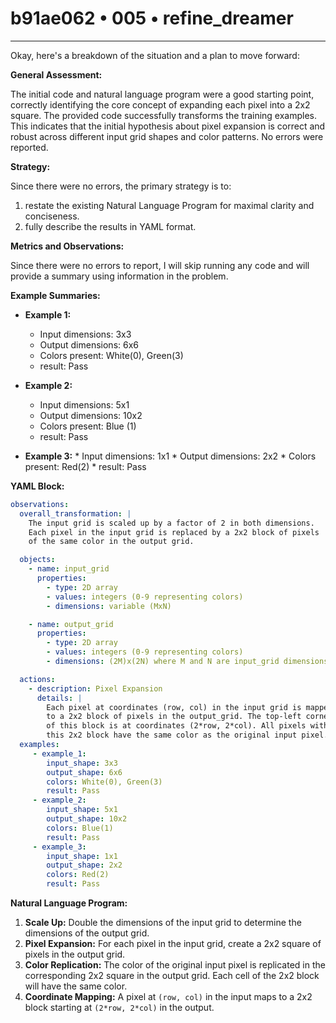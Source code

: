 # b91ae062 • 005 • refine_dreamer

---
Okay, here's a breakdown of the situation and a plan to move forward:

**General Assessment:**

The initial code and natural language program were a good starting point, correctly identifying the core concept of expanding each pixel into a 2x2 square. The provided code successfully transforms the training examples. This indicates that the initial hypothesis about pixel expansion is correct and robust across different input grid shapes and color patterns. No errors were reported.

**Strategy:**

Since there were no errors, the primary strategy is to:
1.  restate the existing Natural Language Program for maximal clarity and conciseness.
2.  fully describe the results in YAML format.

**Metrics and Observations:**

Since there were no errors to report, I will skip running any code and will provide a summary using information in the problem.

**Example Summaries:**

*   **Example 1:**
    *   Input dimensions: 3x3
    *   Output dimensions: 6x6
    *   Colors present: White(0), Green(3)
    * result: Pass

*   **Example 2:**
    *   Input dimensions: 5x1
    *   Output dimensions: 10x2
    *   Colors present: Blue (1)
    * result: Pass

*    **Example 3:**
    *    Input dimensions: 1x1
    *   Output dimensions: 2x2
    *   Colors present: Red(2)
    * result: Pass

**YAML Block:**

```yaml
observations:
  overall_transformation: |
    The input grid is scaled up by a factor of 2 in both dimensions.
    Each pixel in the input grid is replaced by a 2x2 block of pixels
    of the same color in the output grid.

  objects:
    - name: input_grid
      properties:
        - type: 2D array
        - values: integers (0-9 representing colors)
        - dimensions: variable (MxN)

    - name: output_grid
      properties:
        - type: 2D array
        - values: integers (0-9 representing colors)
        - dimensions: (2M)x(2N) where M and N are input_grid dimensions

  actions:
    - description: Pixel Expansion
      details: |
        Each pixel at coordinates (row, col) in the input grid is mapped
        to a 2x2 block of pixels in the output_grid. The top-left corner
        of this block is at coordinates (2*row, 2*col). All pixels within
        this 2x2 block have the same color as the original input pixel.
  examples:
     - example_1:
        input_shape: 3x3
        output_shape: 6x6
        colors: White(0), Green(3)
        result: Pass
     - example_2:
        input_shape: 5x1
        output_shape: 10x2
        colors: Blue(1)
        result: Pass
     - example_3:
        input_shape: 1x1
        output_shape: 2x2
        colors: Red(2)
        result: Pass
```

**Natural Language Program:**

1.  **Scale Up:** Double the dimensions of the input grid to determine the dimensions of the output grid.
2.  **Pixel Expansion:** For each pixel in the input grid, create a 2x2 square of pixels in the output grid.
3.  **Color Replication:** The color of the original input pixel is replicated in the corresponding 2x2 square in the output grid. Each cell of the 2x2 block will have the same color.
4.  **Coordinate Mapping:** A pixel at `(row, col)` in the input maps to a 2x2 block starting at `(2*row, 2*col)` in the output.


